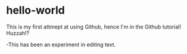 # hello-world
This is my first attmept at using Github, hence I'm in the Github tutorial! 
Huzzah!?

-This has been an experiment in editing text.
